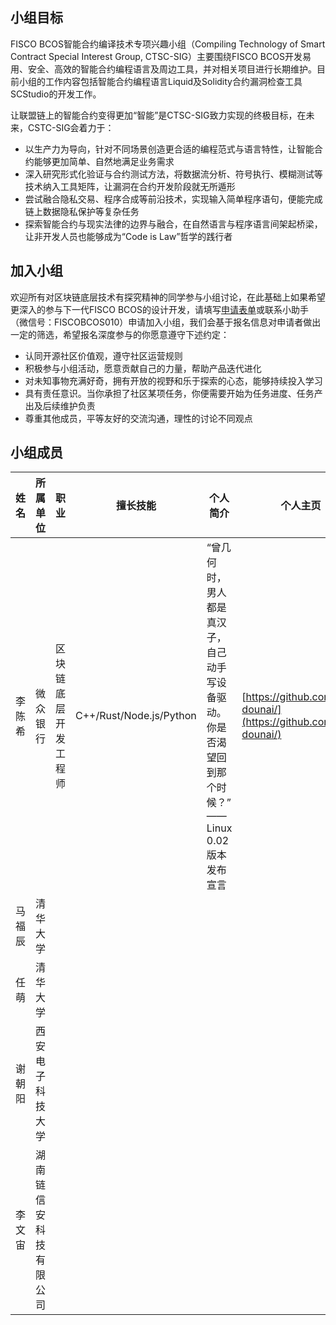 
## 小组目标

FISCO BCOS智能合约编译技术专项兴趣小组（Compiling Technology of Smart Contract Special Interest Group, CTSC-SIG）主要围绕FISCO BCOS开发易用、安全、高效的智能合约编程语言及周边工具，并对相关项目进行长期维护。目前小组的工作内容包括智能合约编程语言Liquid及Solidity合约漏洞检查工具SCStudio的开发工作。

让联盟链上的智能合约变得更加“智能”是CTSC-SIG致力实现的终极目标，在未来，CSTC-SIG会着力于：

- 以生产力为导向，针对不同场景创造更合适的编程范式与语言特性，让智能合约能够更加简单、自然地满足业务需求
- 深入研究形式化验证与合约测试方法，将数据流分析、符号执行、模糊测试等技术纳入工具矩阵，让漏洞在合约开发阶段就无所遁形
- 尝试融合隐私交易、程序合成等前沿技术，实现输入简单程序语句，便能完成链上数据隐私保护等复杂任务
- 探索智能合约与现实法律的边界与融合，在自然语言与程序语言间架起桥梁，让非开发人员也能够成为“Code is Law”哲学的践行者

## 加入小组

欢迎所有对区块链底层技术有探究精神的同学参与小组讨论，在此基础上如果希望更深入的参与下一代FISCO BCOS的设计开发，请填写[申请表单](https://wj.qq.com/s2/7773399/ee41)或联系小助手（微信号：FISCOBCOS010）申请加入小组，我们会基于报名信息对申请者做出一定的筛选，希望报名深度参与的你愿意遵守下述约定：

- 认同开源社区价值观，遵守社区运营规则
- 积极参与小组活动，愿意贡献自己的力量，帮助产品迭代进化
- 对未知事物充满好奇，拥有开放的视野和乐于探索的心态，能够持续投入学习
- 具有责任意识。当你承担了社区某项任务，你便需要开始为任务进度、任务产出及后续维护负责
- 尊重其他成员，平等友好的交流沟通，理性的讨论不同观点

## 小组成员

| **姓名** | **所属单位**  | **职业**   | **擅长技能** | **个人简介** | **个人主页** |
| -------- | ------------ | ---------- | ----------- | ------------ | ----------- |
| 李陈希 | 微众银行 | 区块链底层开发工程师 | C++/Rust/Node.js/Python | “曾几何时，男人都是真汉子，自己动手写设备驱动。你是否渴望回到那个时候？” ——Linux 0.02版本发布宣言| [https://github.com/vita-dounai/](https://github.com/vita-dounai/)|
| 马福辰 | 清华大学 | | | | |
| 任萌 | 清华大学 | | | | |
| 谢朝阳 | 西安电子科技大学 | | | | |
| 李文宙 | 湖南链信安科技有限公司 | | | | |

